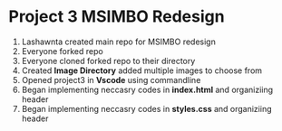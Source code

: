 # Project 3 MSIMBO Redesign
1. Lashawnta created main repo for MSIMBO redesign
2. Everyone forked repo
3. Everyone cloned forked repo to their directory
4. Created **Image Directory** added multiple images to choose from
5. Opened project3 in **Vscode** using commandline
6. Began implementing neccasry codes in **index.html** and organiziing header
7. Began implementing neccasry codes in **styles.css** and organiziing header
    
